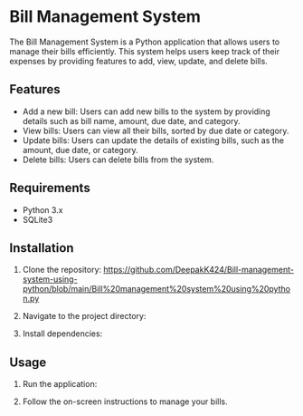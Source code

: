 # Bill Management System

The Bill Management System is a Python application that allows users to manage their bills efficiently. This system helps users keep track of their expenses by providing features to add, view, update, and delete bills.

## Features

- Add a new bill: Users can add new bills to the system by providing details such as bill name, amount, due date, and category.
- View bills: Users can view all their bills, sorted by due date or category.
- Update bills: Users can update the details of existing bills, such as the amount, due date, or category.
- Delete bills: Users can delete bills from the system.

## Requirements

- Python 3.x
- SQLite3

## Installation

1. Clone the repository:
https://github.com/DeepakK424/Bill-management-system-using-python/blob/main/Bill%20management%20system%20using%20python.py

2. Navigate to the project directory:

3. Install dependencies:


## Usage

1. Run the application:


2. Follow the on-screen instructions to manage your bills.




